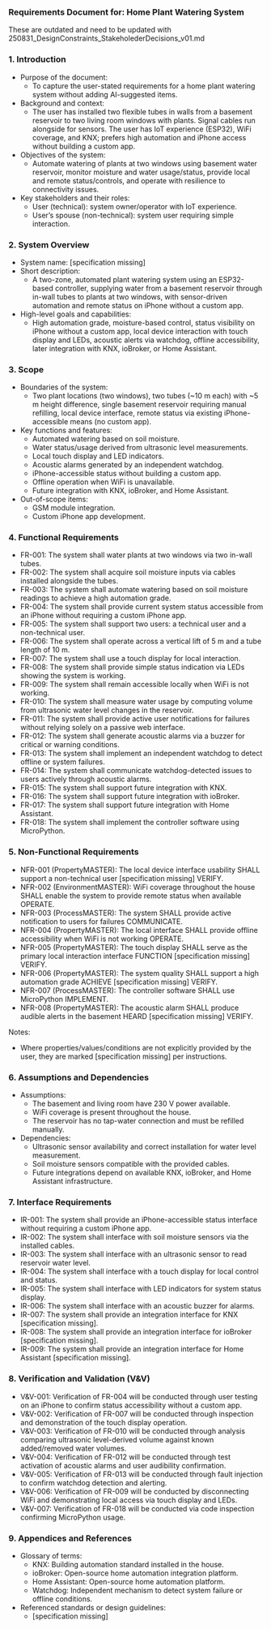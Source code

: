### Requirements Document for: Home Plant Watering System

These are outdated and need to be updated with 250831_DesignConstraints_StakeholederDecisions_v01.md


### 1. Introduction
- Purpose of the document:
  - To capture the user-stated requirements for a home plant watering system without adding AI-suggested items.
- Background and context:
  - The user has installed two flexible tubes in walls from a basement reservoir to two living room windows with plants. Signal cables run alongside for sensors. The user has IoT experience (ESP32), WiFi coverage, and KNX; prefers high automation and iPhone access without building a custom app.
- Objectives of the system:
  - Automate watering of plants at two windows using basement water reservoir, monitor moisture and water usage/status, provide local and remote status/controls, and operate with resilience to connectivity issues.
- Key stakeholders and their roles:
  - User (technical): system owner/operator with IoT experience.
  - User’s spouse (non-technical): system user requiring simple interaction.

### 2. System Overview
- System name: [specification missing]
- Short description:
  - A two-zone, automated plant watering system using an ESP32-based controller, supplying water from a basement reservoir through in-wall tubes to plants at two windows, with sensor-driven automation and remote status on iPhone without a custom app.
- High-level goals and capabilities:
  - High automation grade, moisture-based control, status visibility on iPhone without a custom app, local device interaction with touch display and LEDs, acoustic alerts via watchdog, offline accessibility, later integration with KNX, ioBroker, or Home Assistant.

### 3. Scope
- Boundaries of the system:
  - Two plant locations (two windows), two tubes (~10 m each) with ~5 m height difference, single basement reservoir requiring manual refilling, local device interface, remote status via existing iPhone-accessible means (no custom app).
- Key functions and features:
  - Automated watering based on soil moisture.
  - Water status/usage derived from ultrasonic level measurements.
  - Local touch display and LED indicators.
  - Acoustic alarms generated by an independent watchdog.
  - iPhone-accessible status without building a custom app.
  - Offline operation when WiFi is unavailable.
  - Future integration with KNX, ioBroker, and Home Assistant.
- Out-of-scope items:
  - GSM module integration.
  - Custom iPhone app development.

### 4. Functional Requirements
- FR-001: The system shall water plants at two windows via two in-wall tubes.
- FR-002: The system shall acquire soil moisture inputs via cables installed alongside the tubes.
- FR-003: The system shall automate watering based on soil moisture readings to achieve a high automation grade.
- FR-004: The system shall provide current system status accessible from an iPhone without requiring a custom iPhone app.
- FR-005: The system shall support two users: a technical user and a non-technical user.
- FR-006: The system shall operate across a vertical lift of 5 m and a tube length of 10 m.
- FR-007: The system shall use a touch display for local interaction.
- FR-008: The system shall provide simple status indication via LEDs showing the system is working.
- FR-009: The system shall remain accessible locally when WiFi is not working.
- FR-010: The system shall measure water usage by computing volume from ultrasonic water level changes in the reservoir.
- FR-011: The system shall provide active user notifications for failures without relying solely on a passive web interface.
- FR-012: The system shall generate acoustic alarms via a buzzer for critical or warning conditions.
- FR-013: The system shall implement an independent watchdog to detect offline or system failures.
- FR-014: The system shall communicate watchdog-detected issues to users actively through acoustic alarms.
- FR-015: The system shall support future integration with KNX.
- FR-016: The system shall support future integration with ioBroker.
- FR-017: The system shall support future integration with Home Assistant.
- FR-018: The system shall implement the controller software using MicroPython.

### 5. Non-Functional Requirements
- NFR-001 (PropertyMASTER): The local device interface usability SHALL support a non-technical user [specification missing] VERIFY.
- NFR-002 (EnvironmentMASTER): WiFi coverage throughout the house SHALL enable the system to provide remote status when available OPERATE.
- NFR-003 (ProcessMASTER): The system SHALL provide active notification to users for failures COMMUNICATE.
- NFR-004 (PropertyMASTER): The local interface SHALL provide offline accessibility when WiFi is not working OPERATE.
- NFR-005 (PropertyMASTER): The touch display SHALL serve as the primary local interaction interface FUNCTION [specification missing] VERIFY.
- NFR-006 (PropertyMASTER): The system quality SHALL support a high automation grade ACHIEVE [specification missing] VERIFY.
- NFR-007 (ProcessMASTER): The controller software SHALL use MicroPython IMPLEMENT.
- NFR-008 (PropertyMASTER): The acoustic alarm SHALL produce audible alerts in the basement HEARD [specification missing] VERIFY.

Notes:
- Where properties/values/conditions are not explicitly provided by the user, they are marked [specification missing] per instructions.

### 6. Assumptions and Dependencies
- Assumptions:
  - The basement and living room have 230 V power available.
  - WiFi coverage is present throughout the house.
  - The reservoir has no tap-water connection and must be refilled manually.
- Dependencies:
  - Ultrasonic sensor availability and correct installation for water level measurement.
  - Soil moisture sensors compatible with the provided cables.
  - Future integrations depend on available KNX, ioBroker, and Home Assistant infrastructure.

### 7. Interface Requirements
- IR-001: The system shall provide an iPhone-accessible status interface without requiring a custom iPhone app. 
- IR-002: The system shall interface with soil moisture sensors via the installed cables.
- IR-003: The system shall interface with an ultrasonic sensor to read reservoir water level.
- IR-004: The system shall interface with a touch display for local control and status.
- IR-005: The system shall interface with LED indicators for system status display.
- IR-006: The system shall interface with an acoustic buzzer for alarms.
- IR-007: The system shall provide an integration interface for KNX [specification missing].
- IR-008: The system shall provide an integration interface for ioBroker [specification missing].
- IR-009: The system shall provide an integration interface for Home Assistant [specification missing].

### 8. Verification and Validation (V&V)
- V&V-001: Verification of FR-004 will be conducted through user testing on an iPhone to confirm status accessibility without a custom app.
- V&V-002: Verification of FR-007 will be conducted through inspection and demonstration of the touch display operation.
- V&V-003: Verification of FR-010 will be conducted through analysis comparing ultrasonic level-derived volume against known added/removed water volumes.
- V&V-004: Verification of FR-012 will be conducted through test activation of acoustic alarms and user audibility confirmation.
- V&V-005: Verification of FR-013 will be conducted through fault injection to confirm watchdog detection and alerting.
- V&V-006: Verification of FR-009 will be conducted by disconnecting WiFi and demonstrating local access via touch display and LEDs.
- V&V-007: Verification of FR-018 will be conducted via code inspection confirming MicroPython usage.

### 9. Appendices and References
- Glossary of terms:
  - KNX: Building automation standard installed in the house.
  - ioBroker: Open-source home automation integration platform.
  - Home Assistant: Open-source home automation platform.
  - Watchdog: Independent mechanism to detect system failure or offline conditions.
- Referenced standards or design guidelines:
  - [specification missing]